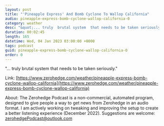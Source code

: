 ```yaml
---
layout: post
title: "'Pineapple Express' And Bomb Cyclone To Wallop California"
audio: pineapple-express-bomb-cyclone-wallop-california-0
category: weather
desc: "&quot;... truly  brutal system  that needs to be taken seriously.&quot;"
duration: 00:02:45
length: 165
datetime: Wed, 04 Jan 2023 03:00:00 +0000
tags: podcast
guid: pineapple-express-bomb-cyclone-wallop-california-0
order: 0
---
```

&quot;... truly  brutal system  that needs to be taken seriously.&quot;

Link: [https://www.zerohedge.com/weather/pineapple-express-bomb-cyclone-wallop-california](https://www.zerohedge.com/weather/pineapple-express-bomb-cyclone-wallop-california)

About: The Zerohedge Podcast is a non-commercial, automated program, designed to give people a way to get news from Zerohedge in an audio format.  I am actively working on tweaking and improving the setup to create a better listening experience (December 2022).  Suggestions are welcome: [zerohedgePodcast@outlook.com](mailto:zerohedgePodcast@outlook.com)